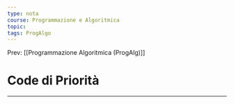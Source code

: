 ```yaml
---
type: nota
course: Programmazione e Algoritmica
topic: 
tags: ProgAlgo
---
```


Prev: [[Programmazione Algoritmica (ProgAlg)]]

# Code di Priorità
---
